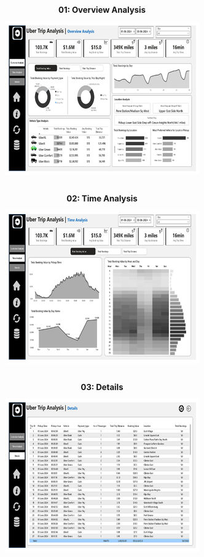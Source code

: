 <!-- Overview Analysis -->
<div align="center">
  <h2>01: Overview Analysis</h2>
  <img src="./Uber/Images/UBER_page-01.jpg" height="400" width="800" alt="Overview Analysis">
</div>

<br>

<!-- Time Analysis -->
<div align="center">
  <h2>02: Time Analysis</h2>
  <img src="./Uber/Images/UBER_page-02.jpg" height="400" width="800" alt="Time Analysis">
</div>

<br>

<!-- Details -->
<div align="center">
  <h2>03: Details</h2>
  <img src="./Uber/Images/UBER_page-03.jpg" height="400" width="800" alt="Details">
</div>
